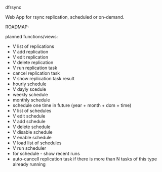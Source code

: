 dfrsync

Web App for rsync replication, scheduled or on-demand.









ROADMAP:

planned functions/views: 

 - V list of replications
 - V add replication
 - V edit replication
 - V delete replication
 - V run replication task
 - cancel replication task
 - V show replication task result
 - hourly schedule
 - V dayly scedule
 - weekly schedule
 - monthly schedule
 - schedule one time in future (year + month + dom + time)
 - V list of schedules
 - V edit schedule
 - V add schedule
 - V delete schedule
 - V disable schedule
 - V enable schedule
 - V load list of schedules
 - V run scheduler
 - for schedule - show recent runs
 - auto-cancell replication task if there is more than N tasks of this type already running
 
 





